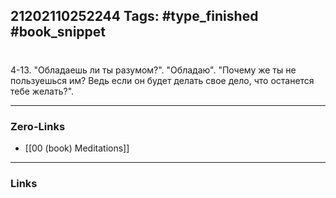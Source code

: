 21202110252244
Tags: #type_finished #book_snippet 
---
# 

 4-13. "Обладаешь ли ты разумом?".  "Обладаю".  "Почему же ты не пользуешься им? Ведь если он будет делать свое дело, что останется тебе желать?". 

---
### Zero-Links
 - [[00 (book) Meditations]]
---
### Links
